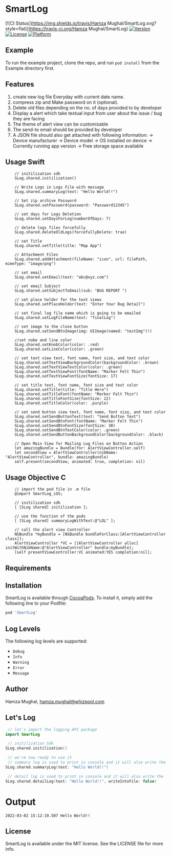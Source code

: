 # SmartLog

[![CI Status](https://img.shields.io/travis/Hamza Mughal/SmartLog.svg?style=flat)](https://travis-ci.org/Hamza Mughal/SmartLog)
[![Version](https://img.shields.io/cocoapods/v/SmartLog.svg?style=flat)](https://cocoapods.org/pods/SmartLog)
[![License](https://img.shields.io/cocoapods/l/SmartLog.svg?style=flat)](https://cocoapods.org/pods/SmartLog)
[![Platform](https://img.shields.io/cocoapods/p/SmartLog.svg?style=flat)](https://cocoapods.org/pods/SmartLog)

## Example

To run the example project, clone the repo, and run `pod install` from the Example directory first.

## Features

 1) create new log file Everyday with current date name.
 2) compress zip and Make password on it (optional).
 3) Delete old files depending on the no. of days provided to by developer
 4) Display a alert which take textual input from user about the issue / bug they are facing
 5) The theme of alert view can be customizable
 6) The send-to email should be provided by developer
 7) A JSON file should also get attached with following information:
        -> Device manufacturer
        -> Device model
        -> OS installed on device
        -> Currently running app version
        -> Free storage space available

## Usage Swift

        // initilization sdk
        SLog.shared.initilization()
        
        // Write Logs in Logs File with message
        SLog.shared.summaryLog(text: "Hello World!!")
        
        // Set zip archive Password
        SLog.shared.setPassword(password: "Password12345")
        
        // set days for Logs Deletion
        SLog.shared.setDaysForLog(numberOfDays: 7)
        
        // delete logs files forcefully
        SLog.shared.deleteOldLogs(forcefullyDelete: true)
        
        // set Title
        SLog.shared.setTitle(title: "Map App")
        
        // Attachment Files
        SLog.shared.addAttachment(fileName: "icon", url: filePath, mimeType: "image/png")
        
        // set email
        SLog.shared.setEmail(text: "abc@xyz.com")
        
        // set email Subject
        SLog.shared.setSubjectToEmail(sub: "BUG REPORT ")
        
        // set place holder for the text views
        SLog.shared.setPlaceHolder(text: "Enter Your Bug Detail")
        
        // set final log file name which is going to be emailed
        SLog.shared.setLogFileName(text: "finalLog")
        
        // set image to the close button
        SLog.shared.setSendBtnImage(img: UIImage(named: "testImg")!)
        
        //set nobe and line color
        SLog.shared.setKnobColor(color: .red)
        SLog.shared.setLineColor(color: .green)
                
        // set text view text, font name, font size, and text color
        SLog.shared.setTextViewBackgroundColor(backgroundColor: .brown)
        SLog.shared.setTextViewTextColor(color: .green)
        SLog.shared.setTextViewFont(fontName: "Marker Felt Thin")
        SLog.shared.setTextViewFontSize(fontSize: 17)
        
        // set title text, font name, font size and text color
        SLog.shared.setTitle(title: "Title Here")
        SLog.shared.setTitleFont(fontName: "Marker Felt Thin")
        SLog.shared.setTitleFontSize(fontSize: 22)
        SLog.shared.setTitleColor(color: .purple)

        // set send button view text, font name, font size, and text color
        SLog.shared.setSendButtonText(text: "Send Button Text")
        SLog.shared.setSendBtnFont(fontName: "Marker Felt Thin")
        SLog.shared.setSendBtnFontSize(fontSize: 30)
        SLog.shared.setSendBtnTextColor(color: .green)
        SLog.shared.setSendButtonBackgroundColor(backgroundColor: .black)
        
        // Open Main View for Mailing Log Files on Button Action
        let amazingBundle = Bundle(for: AlertViewController.self)
        let secondView = AlertViewController(nibName: "AlertViewController", bundle: amazingBundle)
        self.present(secondView, animated: true, completion: nil)
        
## Usage Objective C

        // import the pod file in .m file
        @import SmartLog_iOS;
        
        // initilization sdk
        [ [SLog shared] initilization ];

        // use the function of the pods
        [ [SLog shared] summaryLogWithText:@"LOL" ];

        // call the alert view Controller
        NSBundle *myBundle = [NSBundle bundleForClass:[AlertViewController class]];
        AlertViewController *VC = [[AlertViewController alloc] initWithNibName:@"AlertViewController" bundle:myBundle];
        [self presentViewController:VC animated:YES completion:nil];
        
 

## Requirements

## Installation

SmartLog is available through [CocoaPods](https://cocoapods.org). To install
it, simply add the following line to your Podfile:

```ruby
pod 'SmartLog'
```
## Log Levels

The following log levels are supported:

 - `Debug`
 - `Info`
 - `Warning`
 - `Error`
 - `Message`
 
## Author

Hamza Mughal, hamza.mughal@whizpool.com

 ## Let's Log

```swift
 // let's import the logging API package
import SmartLog

 // initilization Sdk
SLog.shared.initilization()

 // we're now ready to use it
 // summary log is used to print in console and it will also write the log into file 
SLog.shared.summaryLog(text: "Hello World!!")

 // detail log is used to print in console and it will also write the log into file (optional)
SLog.shared.detailLog(text: "Hello World!!", writeIntoFile: false)
```

# Output

```
2022-03-02 15:12:19.507 Hello World!!

```

## License

SmartLog is available under the MIT license. See the LICENSE file for more info.
